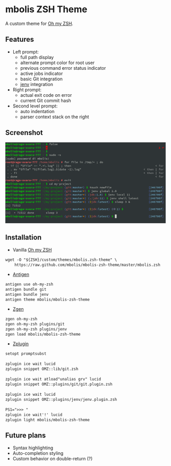 # mbolis ZSH Theme

A custom theme for [Oh my ZSH](https://github.com/ohmyzsh/ohmyzsh).

## Features

* Left prompt:
  - full path display
  - alternate prompt color for root user
  - previous command error status indicator
  - active jobs indicator
  - basic Git integration
  - [jenv](https://github.com/jenv/jenv) integration
* Right prompt:
  - actual exit code on error
  - current Git commit hash
* Second level prompt:
  - auto indentation
  - parser context stack on the right

## Screenshot

![Screenshot showing features](screenshot.png)

## Installation

* Vanilla [Oh my ZSH](https://github.com/ohmyzsh/ohmyzsh)  
```
wget -O "${ZSH}/custom/themes/mbolis.zsh-theme" \
    https://raw.github.com/mbolis/mbolis-zsh-theme/master/mbolis.zsh
```
* [Antigen](https://github.com/zsh-users/antigen)  
```
antigen use oh-my-zsh
antigen bundle git
antigen bundle jenv
antigen theme mbolis/mbolis-zsh-theme
```
* [Zgen](https://github.com/tarjoilija/zgen)  
```
zgen oh-my-zsh
zgen oh-my-zsh plugins/git
zgen oh-my-zsh plugins/jenv
zgen load mbolis/mbolis-zsh-theme
```
* [Zplugin](https://github.com/zdharma/zplugin)  
```
setopt promptsubst

zplugin ice wait lucid
zplugin snippet OMZ::lib/git.zsh

zplugin ice wait atload"unalias grv" lucid
zplugin snippet OMZ::plugins/git/git.plugin.zsh

zplugin ice wait lucid
zplugin snippet OMZ::plugins/jenv/jenv.plugin.zsh

PS1=">>> "
zplugin ice wait'!' lucid
zplugin light mbolis/mbolis-zsh-theme
```

## Future plans

* Syntax highlighting
* Auto-completion styling
* Custom behavior on double-return (?)
